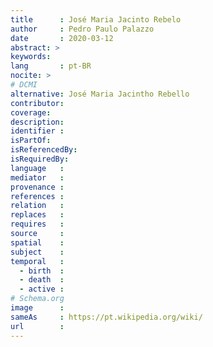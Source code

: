 ```yaml
---
title      : José Maria Jacinto Rebelo
author     : Pedro Paulo Palazzo
date       : 2020-03-12
abstract: >
keywords:
lang       : pt-BR
nocite: >
# DCMI
alternative: José Maria Jacintho Rebello
contributor:
coverage:
description:
identifier :
isPartOf:
isReferencedBy:
isRequiredBy:
language   :
mediator   :
provenance :
references :
relation   :
replaces   :
requires   :
source     :
spatial    :
subject    :
temporal   :
  - birth  :
  - death  :
  - active :
# Schema.org
image      :
sameAs     : https://pt.wikipedia.org/wiki/
url        :
---
```


